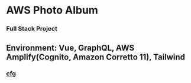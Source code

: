 # AWS Photo Album

### Full Stack Project

## Environment: Vue, GraphQL, AWS Amplify(Cognito, Amazon Corretto 11), Tailwind

### [cfg](https://github.com/hulchenko/aws-photo-album/blob/main/cfg.md)
